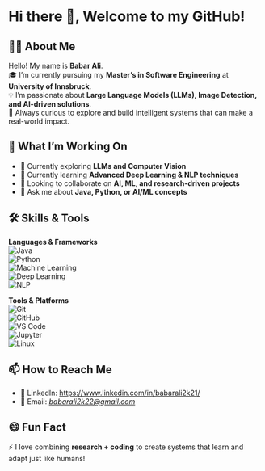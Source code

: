 # Hi there 👋, Welcome to my GitHub!  


## 👨‍💻 About Me  
Hello! My name is **Babar Ali**.  
🎓 I’m currently pursuing my **Master’s in Software Engineering** at **University of Innsbruck**.  
💡 I’m passionate about **Large Language Models (LLMs), Image Detection, and AI-driven solutions**.  
🚀 Always curious to explore and build intelligent systems that can make a real-world impact.  

## 🌱 What I’m Working On  
- 🔭 Currently exploring **LLMs and Computer Vision**  
- 🌱 Currently learning **Advanced Deep Learning & NLP techniques**  
- 👯 Looking to collaborate on **AI, ML, and research-driven projects**  
- 💬 Ask me about **Java, Python, or AI/ML concepts**  

## 🛠️ Skills & Tools  
**Languages & Frameworks**  
![Java](https://img.shields.io/badge/-Java-007396?logo=java&logoColor=white)  
![Python](https://img.shields.io/badge/-Python-3776AB?logo=python&logoColor=white)  
![Machine Learning](https://img.shields.io/badge/-Machine%20Learning-102230?logo=tensorflow&logoColor=orange)  
![Deep Learning](https://img.shields.io/badge/-Deep%20Learning-102230?logo=pytorch&logoColor=red)  
![NLP](https://img.shields.io/badge/-NLP-2C2D72?logo=google&logoColor=white)  

**Tools & Platforms**  
![Git](https://img.shields.io/badge/-Git-F05032?logo=git&logoColor=white)  
![GitHub](https://img.shields.io/badge/-GitHub-181717?logo=github&logoColor=white)  
![VS Code](https://img.shields.io/badge/-VS%20Code-0078D4?logo=visual-studio-code&logoColor=white)  
![Jupyter](https://img.shields.io/badge/-Jupyter-F37626?logo=jupyter&logoColor=white)  
![Linux](https://img.shields.io/badge/-Linux-FCC624?logo=linux&logoColor=black)  

## 📫 How to Reach Me  
- 💼 LinkedIn: https://www.linkedin.com/in/babarali2k21/ 
- 📧 Email: *babarali2k22@gmail.com*  

## 😄 Fun Fact  
⚡ I love combining **research + coding** to create systems that learn and adapt just like humans!  
